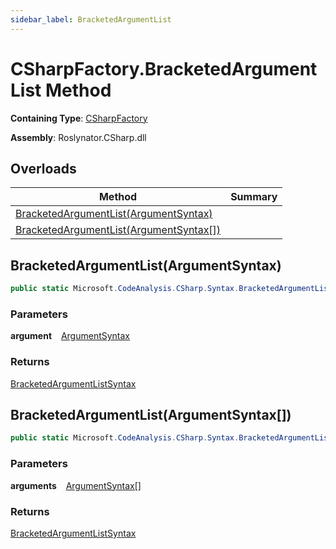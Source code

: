 ```yaml
---
sidebar_label: BracketedArgumentList
---
```


# CSharpFactory\.BracketedArgumentList Method

**Containing Type**: [CSharpFactory](../index.md)

**Assembly**: Roslynator\.CSharp\.dll

## Overloads

| Method | Summary |
| ------ | ------- |
| [BracketedArgumentList(ArgumentSyntax)](#2612463855) | |
| [BracketedArgumentList(ArgumentSyntax\[\])](#3452327495) | |

<a id="2612463855"></a>

## BracketedArgumentList\(ArgumentSyntax\) 

```csharp
public static Microsoft.CodeAnalysis.CSharp.Syntax.BracketedArgumentListSyntax BracketedArgumentList(Microsoft.CodeAnalysis.CSharp.Syntax.ArgumentSyntax argument)
```

### Parameters

**argument** &ensp; [ArgumentSyntax](https://docs.microsoft.com/en-us/dotnet/api/microsoft.codeanalysis.csharp.syntax.argumentsyntax)

### Returns

[BracketedArgumentListSyntax](https://docs.microsoft.com/en-us/dotnet/api/microsoft.codeanalysis.csharp.syntax.bracketedargumentlistsyntax)

<a id="3452327495"></a>

## BracketedArgumentList\(ArgumentSyntax\[\]\) 

```csharp
public static Microsoft.CodeAnalysis.CSharp.Syntax.BracketedArgumentListSyntax BracketedArgumentList(params Microsoft.CodeAnalysis.CSharp.Syntax.ArgumentSyntax[] arguments)
```

### Parameters

**arguments** &ensp; [ArgumentSyntax](https://docs.microsoft.com/en-us/dotnet/api/microsoft.codeanalysis.csharp.syntax.argumentsyntax)\[\]

### Returns

[BracketedArgumentListSyntax](https://docs.microsoft.com/en-us/dotnet/api/microsoft.codeanalysis.csharp.syntax.bracketedargumentlistsyntax)

